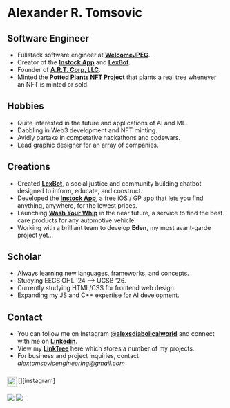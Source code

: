 # Alexander R. Tomsovic


## Software Engineer
- Fullstack software engineer at [**WelcomeJPEG**](https://welcomejpeg.com). 
- Creator of the [**Instock App**](https://instockapp.org) and [**LexBot**](https://lexbot.org).
- Founder of [**A.R.T. Corp, LLC**](https://alextomsovic1.wixsite.com/artcorp).
- Minted the [**Potted Plants NFT Project**](https://opensea.io/pottedplantsnft) that plants a real tree whenever an NFT is minted or sold. 

## Hobbies
- Quite interested in the future and applications of AI and ML.
- Dabbling in Web3 development and NFT minting.
- Avidly partake in competative hackathons and codewars.
- Lead graphic designer for an array of companies.

## Creations
- Created [**LexBot**](https://lexbot.org), a social justice and community building chatbot designed to inform, educate, and construct.
- Developed the [**Instock App**](https://instockapp.org), a free iOS / GP app that lets you find anything, anywhere, for the lowest prices.
- Launching [**Wash Your Whip**](https://washyourwhip.com) in the near future, a service to find the best care products for any automotive vehicle. 
- Working with a brilliant team to develop **Eden**, my  most avant-garde project yet...

## Scholar
- Always learning new languages, frameworks, and concepts.
- Studying EECS OHL '24 --> UCSB '26.
- Currently studying HTML/CSS for frontend web design. 
- Expanding my JS and C++ expertise for AI development. 

## Contact
- You can follow me on Instagram [@**alexsdiabolicalworld**](https://instagram.com/alexsdiabolicalworld) and connect with me on [**Linkedin**](www.linkedin.com/in/alexandertomsovic).
- View my [**LinkTree**](https:linktr.ee/alextomsovic) here which stores a number of my projects. 
- For business and project inquiries, contact *alextomsovicengineering@gmail.com*

###
[<img align="left" alt="Instagram" width="22px" src="https://raw.githubusercontent.com/n3wt0n/n3wt0n/master/assets/instagram.png" />][instagram]

###
![](https://komarev.com/ghpvc/?username=alexandertomsovic&style=flat-square&color=brightgreen)
![](https://img.shields.io/static/v1?label=Instock+Users&style=flat-square&message=11,291&color=blueviolet)


